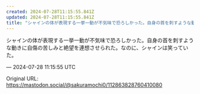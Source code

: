 ```yaml
---
created: 2024-07-28T11:15:55.841Z
updated: 2024-07-28T11:15:55.841Z
title: "シャインの体が表現する一挙一動が不気味で恐ろしかった。自身の首を刺すような動きに自傷の苦しみと絶望を連想させられた。なのに、シャインは笑っていた。[...]"
---
```


<p>シャインの体が表現する一挙一動が不気味で恐ろしかった。自身の首を刺すような動きに自傷の苦しみと絶望を連想させられた。なのに、シャインは笑っていた。</p>

&mdash; 2024-07-28 11:15:55 UTC

Original URL: https://mastodon.social/@sakuramochi0/112863828760410080
